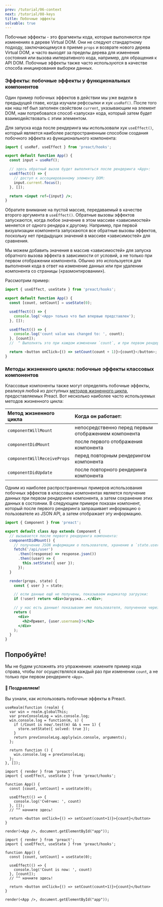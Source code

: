 ```yaml
---
prev: /tutorial/06-context
next: /tutorial/08-keys
title: Побочные эффекты
solvable: true
---
```


Побочные эффекты - это фрагменты кода, которые выполняются при изменениях в дереве Virtual DOM. Они не следуют стандартному подходу, заключающемуся в приеме `props` и возврате нового дерева Virtual DOM, и часто выходят за пределы дерева для изменения состояния или вызова императивного кода, например, для обращения к API DOM. Побочные эффекты также часто используются в качестве способа инициирования выборки данных.

### Эффекты: побочные эффекты у функциональных компонентов

Один пример побочных эффектов в действии мы уже видели в предыдущей главе, когда изучали рефссылки и хук `useRef()`. После того как наш ref был заполнен свойством `current`, указывающим на элемент DOM, нам потребовался способ «запуска» кода, который затем будет взаимодействовать с этим элементом.

Для запуска кода после рендеринга мы использовали хук `useEffect()`, который является наиболее распространенным способом создания побочного эффекта из функционального компонента:

```jsx
import { useRef, useEffect } from 'preact/hooks';

export default function App() {
  const input = useRef();

  // здесь обратный вызов будет выполняться после рендеринга <App>:
  useEffect(() => {
    // доступ к ассоциированному элементу DOM:
    input.current.focus();
  }, []);

  return <input ref={input} />;
}
```

Обратите внимание на пустой массив, передаваемый в качестве второго аргумента в `useEffect()`. Обратные вызовы эффектов запускаются, когда любое значение в этом массиве «зависимостей» меняется от одного рендера к другому. Например, при первой визуализации компонента запускаются все обратные вызовы эффектов, поскольку нет предыдущих значений в массиве «зависимостей» для сравнения.

Мы можем добавить значения в массив «зависимостей» для запуска обратного вызова эффекта в зависимости от условий, а не только при первом отображении компонента. Обычно это используется для выполнения кода в ответ на изменение данных или при удалении компонента со страницы («размонтировании»).

Рассмотрим пример:

```js
import { useEffect, useState } from 'preact/hooks';

export default function App() {
  const [count, setCount] = useState(0);

  useEffect(() => {
    console.log('<App> только что был впервые представлен');
  }, []);

  useEffect(() => {
    console.log('count value was changed to: ', count);
  }, [count]);
  //  ^ Выполнять это при каждом изменении `count`, и при первом рендере

  return <button onClick={() => setCount(count + 1)}>{count}</button>;
}
```

### Методы жизненного цикла: побочные эффекты классовых компонентов

Классовые компоненты также могут определять побочные эффекты, реализуя любой из доступных [методов жизненного цикла][lifecycle methods], предоставляемых Preact. Вот несколько наиболее часто используемых методов жизненного цикла:

| Метод жизненного цикла      | Когда он работает:                                   |
| :-------------------------- | :--------------------------------------------------- |
| `componentWillMount`        | непосредственно перед первым отображением компонента |
| `componentDidMount`         | после первого отображения компонента                 |
| `componentWillReceiveProps` | перед повторным рендерингом компонента               |
| `componentDidUpdate`        | после повторного рендеринга компонента               |

Одним из наиболее распространенных примеров использования побочных эффектов в классовых компонентах является получение данных при первом рендеринге компонента, а затем сохранение этих данных в состоянии. В следующем примере показан компонент, который после первого рендеринга запрашивает информацию о пользователе из JSON API, а затем отображает эту информацию.

```jsx
import { Component } from 'preact';

export default class App extends Component {
  // вызывается после первого рендеринга компонента:
  componentDidMount() {
    // получение JSON информации о пользователе, хранение в `state.user`:
    fetch('/api/user')
      .then((response) => response.json())
      .then((user) => {
        this.setState({ user });
      });
  }

  render(props, state) {
    const { user } = state;

    // если данные ещё не получены, показываем индикатор загрузки:
    if (!user) return <div>Загрузка...</div>;

    // у нас есть данные! показываем имя пользователя, полученное через API:
    return (
      <div>
        <h2>Привет, {user.username}!</h2>
      </div>
    );
  }
}
```

## Попробуйте!

Мы не будем усложнять это упражнение: измените пример кода справа, чтобы лог осуществлялся каждый раз при изменении `count`, а не только при первом рендеринге `<App>`.

<solution>
  <h4>🎉 Поздравляем!</h4>
  <p>Вы узнали, как использовать побочные эффекты в Preact.</p>
</solution>

```js:setup
useRealm(function (realm) {
  var win = realm.globalThis;
  var prevConsoleLog = win.console.log;
  win.console.log = function(m, s) {
    if (/Count is now/.test(m) && s === 1) {
      store.setState({ solved: true });
    }
    return prevConsoleLog.apply(win.console, arguments);
  };

  return function () {
    win.console.log = prevConsoleLog;
  };
}, []);
```

```jsx:repl-initial
import { render } from 'preact';
import { useEffect, useState } from 'preact/hooks';

function App() {
  const [count, setCount] = useState(0);

  useEffect(() => {
    console.log('Счётчик: ', count)
  }, []);
  // ^^ начните здесь!

  return <button onClick={() => setCount(count+1)}>{count}</button>
}

render(<App />, document.getElementById("app"));
```

```jsx:repl-final
import { render } from 'preact';
import { useEffect, useState } from 'preact/hooks';

function App() {
  const [count, setCount] = useState(0);

  useEffect(() => {
    console.log('Count is now: ', count)
  }, [count]);
  // ^^ начните здесь!

  return <button onClick={() => setCount(count+1)}>{count}</button>
}

render(<App />, document.getElementById("app"));
```

[lifecycle methods]: /guide/v10/components#lifecycle-methods

